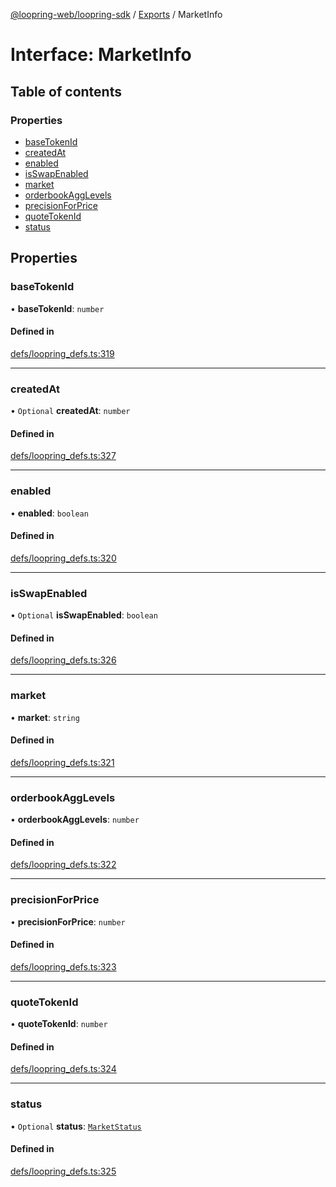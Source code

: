 [@loopring-web/loopring-sdk](../README.md) / [Exports](../modules.md) / MarketInfo

# Interface: MarketInfo

## Table of contents

### Properties

- [baseTokenId](MarketInfo.md#basetokenid)
- [createdAt](MarketInfo.md#createdat)
- [enabled](MarketInfo.md#enabled)
- [isSwapEnabled](MarketInfo.md#isswapenabled)
- [market](MarketInfo.md#market)
- [orderbookAggLevels](MarketInfo.md#orderbookagglevels)
- [precisionForPrice](MarketInfo.md#precisionforprice)
- [quoteTokenId](MarketInfo.md#quotetokenid)
- [status](MarketInfo.md#status)

## Properties

### baseTokenId

• **baseTokenId**: `number`

#### Defined in

[defs/loopring_defs.ts:319](https://github.com/Loopring/loopring_sdk/blob/1b21a8d/src/defs/loopring_defs.ts#L319)

___

### createdAt

• `Optional` **createdAt**: `number`

#### Defined in

[defs/loopring_defs.ts:327](https://github.com/Loopring/loopring_sdk/blob/1b21a8d/src/defs/loopring_defs.ts#L327)

___

### enabled

• **enabled**: `boolean`

#### Defined in

[defs/loopring_defs.ts:320](https://github.com/Loopring/loopring_sdk/blob/1b21a8d/src/defs/loopring_defs.ts#L320)

___

### isSwapEnabled

• `Optional` **isSwapEnabled**: `boolean`

#### Defined in

[defs/loopring_defs.ts:326](https://github.com/Loopring/loopring_sdk/blob/1b21a8d/src/defs/loopring_defs.ts#L326)

___

### market

• **market**: `string`

#### Defined in

[defs/loopring_defs.ts:321](https://github.com/Loopring/loopring_sdk/blob/1b21a8d/src/defs/loopring_defs.ts#L321)

___

### orderbookAggLevels

• **orderbookAggLevels**: `number`

#### Defined in

[defs/loopring_defs.ts:322](https://github.com/Loopring/loopring_sdk/blob/1b21a8d/src/defs/loopring_defs.ts#L322)

___

### precisionForPrice

• **precisionForPrice**: `number`

#### Defined in

[defs/loopring_defs.ts:323](https://github.com/Loopring/loopring_sdk/blob/1b21a8d/src/defs/loopring_defs.ts#L323)

___

### quoteTokenId

• **quoteTokenId**: `number`

#### Defined in

[defs/loopring_defs.ts:324](https://github.com/Loopring/loopring_sdk/blob/1b21a8d/src/defs/loopring_defs.ts#L324)

___

### status

• `Optional` **status**: [`MarketStatus`](../enums/MarketStatus.md)

#### Defined in

[defs/loopring_defs.ts:325](https://github.com/Loopring/loopring_sdk/blob/1b21a8d/src/defs/loopring_defs.ts#L325)
